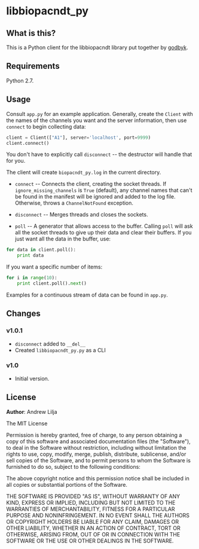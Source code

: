libbiopacndt_py
===============

What is this?
-------------
This is a Python client for the libbiopacndt library put together by [godbyk](https://github.com/godbyk).

Requirements
------------
Python 2.7.

Usage
-----
Consult ``app.py`` for an example application. Generally, create the ``Client`` with the names of the channels you want and the server information, then use ``connect`` to begin collecting data:

```python
client = Client(["A1"], server='localhost', port=9999)
client.connect()
```

You don't have to explicitly call ``disconnect`` -- the destructor will handle that for you.

The client will create `biopacndt_py.log` in the current directory.

* `connect` -- Connects the client, creating the socket threads. If `ignore_missing_channels` is `True` (default), any channel names that can't be found in the manifest will be ignored and added to the log file. Otherwise, throws a `ChannelNotFound` exception.

* `disconnect` -- Merges threads and closes the sockets.

* `poll` -- A generator that allows access to the buffer. Calling `poll` will ask all the socket threads to give up their data and clear their buffers. If you just want all the data in the buffer, use:

```python
for data in client.poll():
	print data
```

If you want a specific number of items:

```python
for i in range(10):
	print client.poll().next()
```

Examples for a continuous stream of data can be found in ``app.py``.

Changes
-------
### v1.0.1

* ``disconnect`` added to ``__del__``
* Created ``libbiopacndt_py.py`` as a CLI

### v1.0

* Initial version.

License
-------
**Author**: Andrew Lilja

The MIT License

Permission is hereby granted, free of charge, to any person obtaining a copy
of this software and associated documentation files (the "Software"), to deal
in the Software without restriction, including without limitation the rights
to use, copy, modify, merge, publish, distribute, sublicense, and/or sell
copies of the Software, and to permit persons to whom the Software is
furnished to do so, subject to the following conditions:

The above copyright notice and this permission notice shall be included in
all copies or substantial portions of the Software.

THE SOFTWARE IS PROVIDED "AS IS", WITHOUT WARRANTY OF ANY KIND, EXPRESS OR
IMPLIED, INCLUDING BUT NOT LIMITED TO THE WARRANTIES OF MERCHANTABILITY,
FITNESS FOR A PARTICULAR PURPOSE AND NONINFRINGEMENT. IN NO EVENT SHALL THE
AUTHORS OR COPYRIGHT HOLDERS BE LIABLE FOR ANY CLAIM, DAMAGES OR OTHER
LIABILITY, WHETHER IN AN ACTION OF CONTRACT, TORT OR OTHERWISE, ARISING FROM,
OUT OF OR IN CONNECTION WITH THE SOFTWARE OR THE USE OR OTHER DEALINGS IN
THE SOFTWARE.
